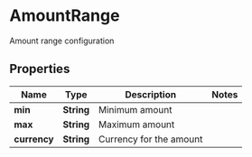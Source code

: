 

# AmountRange

Amount range configuration

## Properties

| Name | Type | Description | Notes |
|------------ | ------------- | ------------- | -------------|
|**min** | **String** | Minimum amount |  |
|**max** | **String** | Maximum amount |  |
|**currency** | **String** | Currency for the amount |  |



